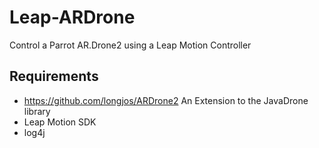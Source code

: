 Leap-ARDrone
============

Control a Parrot AR.Drone2 using a Leap Motion Controller


## Requirements

* https://github.com/longjos/ARDrone2  An Extension to the JavaDrone library
* Leap Motion SDK
* log4j
